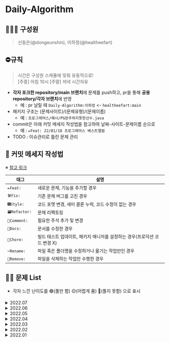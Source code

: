 # Daily-Algorithm

## 👩🏻‍🦱 구성원
> 신동은(@dongeunshin), 이하정(@healtheefart)

## ⛔️규칙
> 시간은 구성원 스케쥴에 맞춰 유동적으로!  
[주중] 아침 10시
[주말] 저녁 시간자유

- **각자 포크한 repository/main 브랜치**에 문제를 push하고, pr을 통해 **공용 repository/각자 브랜치**에 반영
    - 예 : pr 날릴 때 `Daily-Algorithm:이하정` <- `healtheefart:main`
- 패키지 구조는 (문제사이트)/(문제유형)/(문제이름)
    - 예 : `프로그래머스/해시/PG완주하지못한선수.java`
- commit은 아래 커밋 메세지 작성법을 참고하여 날짜-사이트-문제이름 순으로
    - 예 : `✒️Feat: 22/01/18 프로그래머스 베스트앨범`
- TODO : 이슈관리로 틀린 문제 관리

## :speech_balloon: 커밋 메세지 작성법

※ [참고 링크](https://github.com/InSeong-So/IT-Note#developers-note)

|태그|설명|
|---|----|
|`✒️Feat: `|새로운 문제, 기능을 추가할 경우|
|`🛠Fix: `|기존 문제 버그를 고친 경우|
|`🎆Style: `|코드 포맷 변경, 세미 콜론 누락, 코드 수정이 없는 경우|
|`🗃Refactor: `|문제 리팩토링|
|`💬Comment: `|필요한 주석 추가 및 변경|
|`📝Docs: `|문서를 수정한 경우|
|`🔬Chore: `|빌드 태스트 업데이트, 패키지 매니저를 설정하는 경우(프로덕션 코드 변경 X)|
|`✂️Rename: `|파일 혹은 폴더명을 수정하거나 옮기는 작업만인 경우|
|`🧺Remove: `|파일을 삭제하는 작업만 수행한 경우|

## 👊🏼 문제 List
- 각자 느낀 난이도를 🟢(풀만 함) 🟡(어렵게 품) 🔴(풀지 못함) 으로 표시
<!-- 
||22.05.||![](/PG_tier_imgs/L2.png)|[](https://programmers.co.kr/learn/courses/30/lessons/)|| 
||22.05.||![](/BJ_tier_imgs/G2.png)|[](https://www.acmicpc.net/problem/1759)||
-->

<details>
<summary>2022.07</summary>
<div markdown="2022.07">       

|No.|날짜|유형|Lv.|문제링크|이하정|신동은|
|:-:|:-:|:-:|:--:|:----:|:---:|:---:|
|1|22.07.01|큐|![](/PG_tier_imgs/L2.png)|[프린터](https://programmers.co.kr/learn/courses/30/lessons/42587)|🟢||
|2|2022/07/04 ~ 2022/07/06|BFS/DFS|![](/PG_tier_imgs/L3.png)|[네트워크](https://programmers.co.kr/learn/courses/30/lessons/43162)|🟢||
</div>
</details>

<details>
<summary>2022.06</summary>
<div markdown="2022.06">       

|No.|날짜|유형|Lv.|문제링크|이하정|신동은|
|:-:|---|---|:--:|-------|:---:|:---:|
|1|22.06.01|다익스트라|![](/BJ_tier_imgs/G4.png)|[최소비용구하기](https://www.acmicpc.net/problem/1916)|🟢||
|2|22.06.01|다익스트라|![](/PG_tier_imgs/L3.png)|[합승택시요금](https://programmers.co.kr/learn/courses/30/lessons/72413)|🟢|🟢|
|3|22.06.02|다익스트라|![](/BJ_tier_imgs/G4.png)|[서강그라운드](https://www.acmicpc.net/problem/16120)|🟢|🟢|
|4|22.06.02|다익스트라|![](/PG_tier_imgs/L2.png)|[배달](https://programmers.co.kr/learn/courses/30/lessons/12978)|🟢||
|5|22.06.03|투포인터|![](/BJ_tier_imgs/G4.png)|[부분합](https://www.acmicpc.net/problem/1806)|🟢||
|6|22.06.06|투포인터|![](/BJ_tier_imgs/G4.png)|[좋다](https://www.acmicpc.net/problem/1253)|🟡|🟢|
|7|22.06.07|투포인터|![](/BJ_tier_imgs/G4.png)|[List of Unique Numbers](https://www.acmicpc.net/problem/13144)|🟡||
|8|22.06.08|투포인터|![](/BJ_tier_imgs/G4.png)|[고냥이](https://www.acmicpc.net/problem/16472)|🟢|🟢|
|9|22.06.09|투포인터|![](/BJ_tier_imgs/G5.png)|[수고르기](https://www.acmicpc.net/problem/2230)|🟢|🟢|
|10|22.06.17|백트래킹|![](/BJ_tier_imgs/G5.png)|[미친로봇](https://www.acmicpc.net/problem/1405)|🟢|🟢|
|11|22.06.19|백트래킹|![](/BJ_tier_imgs/G4.png)|[좋은수열](https://www.acmicpc.net/problem/2661)|🟢||
|12|22.06.20|배열돌리기|![](/BJ_tier_imgs/G5.png)|[배열돌리기2](https://www.acmicpc.net/problem/16927)|🟡|🟢|
|13|22.06.21|구현|![](/BJ_tier_imgs/G5.png)|[컨베이어벨트위의로봇](https://www.acmicpc.net/problem/20055)|🟢|🟢|
|14|22.06.25|DFS, BFS|![](/PG_tier_imgs/L2.png)|[전력망둘로나누기](https://programmers.co.kr/learn/courses/30/lessons/86971)|🟢|🟢|
|15|22.06.29|그리디|![](/BJ_tier_imgs/G5.png)|[두배더하기](https://www.acmicpc.net/problem/12931)|🟢|🟢|

</div>
</details>

<details>
<summary>2022.05</summary>
<div markdown="2022.05">       

|No.|날짜|유형|Lv.|문제링크|이하정|신동은|
|:-:|---|---|:--:|-------|:---:|:---:|
|1|22.05.02|구현|![](/PG_tier_imgs/L2.png)|[K진수에서 소수 개수 구하기](https://programmers.co.kr/learn/courses/30/lessons/92335)|🟢||  
|2|22.05.02|큐, 구현|![](/PG_tier_imgs/L3.png)|[셔틀버스](https://programmers.co.kr/learn/courses/30/lessons/17678)|🟢||   
|3|22.05.03|구현|![](/PG_tier_imgs/L2.png)|[뉴스클러스터링](https://programmers.co.kr/learn/courses/30/lessons/17677)|🟢||   
|4|22.05.03|구현|![](/PG_tier_imgs/L3.png)|[표편집](https://programmers.co.kr/learn/courses/30/lessons/81303)|🟢||   
|5|22.05.04|구현|![](/PG_tier_imgs/L2.png)|[주차요금](https://programmers.co.kr/learn/courses/30/lessons/92341)|🟢||
|6|22.05.08|코딩테스트||썸머코딩|1.5/4|3/4|
|7|22.05.10|구현|![](/PG_tier_imgs/L2.png)|[파일명 정렬](https://programmers.co.kr/learn/courses/30/lessons/17686)|🟡|🟡|
|8|22.05.11|조합|![](/PG_tier_imgs/L2.png)|[후보키](https://programmers.co.kr/learn/courses/30/lessons/42890)|🟡|🟡|
|9|22.05.12|DFS, BFS|![](/BJ_tier_imgs/G5.png)|[뱀과 사다리게임](https://www.acmicpc.net/problem/16928)|🟢|🟢|
|10|22.05.13|구현|![](/BJ_tier_imgs/G3.png)|[경사로](https://www.acmicpc.net/problem/14890)|🟡|🔴|
|11|22.05.14|KMP|![](/BJ_tier_imgs/G3.png)|[부분 문자열](https://www.acmicpc.net/problem/16916)|🔴||
|12|22.05.16|비트마스킹|![](/BJ_tier_imgs/G4.png)|[가르침](https://www.acmicpc.net/problem/1062)|🔴||
|13|22.05.17|DFS, BFS|![](/BJ_tier_imgs/G5.png)|[4연산](https://www.acmicpc.net/problem/14395)|🟢|🟢|
|14|22.05.18|구현|![](/BJ_tier_imgs/G4.png)|[주사위 굴리기](https://www.acmicpc.net/problem/14499)|🟢|🟢|
|15|22.05.20|구현|![](/BJ_tier_imgs/G5.png)|[톱니바퀴](https://www.acmicpc.net/problem/14891)|🟡||
|16|22.05.21|구현|![](/PG_tier_imgs/L2.png)|[삼각달팽이](https://programmers.co.kr/learn/courses/30/lessons/68645)|🟢||
|17|22.05.22|구현|![](/PG_tier_imgs/L2.png)|[캐시](https://programmers.co.kr/learn/courses/30/lessons/17680)|🟢|🟢|
|18|22.05.25|구현|![](/BJ_tier_imgs/G4.png)|[미로만들기](https://www.acmicpc.net/problem/2665)|🔴||
|19|22.05.26|구현|![](/BJ_tier_imgs/G4.png)|[마법사 상어와 파이어볼](https://www.acmicpc.net/problem/20056)|🟢|🟡|
|20|22.05.27|그리디|![](/BJ_tier_imgs/G4.png)|[AB](https://www.acmicpc.net/problem/12970)|🟢|🟢|
|21|22.05.28|구현|![](/BJ_tier_imgs/G4.png)|[배열 돌리기 4](https://www.acmicpc.net/problem/17406)|🟡|🟢|
|22|22.05.29|문자열, 스택|![](/BJ_tier_imgs/G4.png)|[PPAP](https://www.acmicpc.net/problem/16120)|🟢|🟢|
|23|22.05.31|다익스트라|![](/BJ_tier_imgs/G4.png)|[최단거리](https://www.acmicpc.net/problem/1753)|🟢|🟢|

</div>
</details>

<details>
<summary>2022.04</summary>
<div markdown="2022.04">       

|No.|날짜|유형|Lv.|문제링크|이하정|신동은|
|:-:|---|---|:--:|-------|:---:|:---:|
|1|22.04.01|순열조합|![](/BJ_tier_imgs/G5.png)|[암호 만들기](https://www.acmicpc.net/problem/1759)|🟢||
|2|22.04.01|순열조합|![](/BJ_tier_imgs/S3.png)|[N과 M (1)](https://www.acmicpc.net/problem/15649)|🟢||
|3|22.04.07|DFS, BFS|![](/BJ_tier_imgs/G3.png)|[다리만들기](https://www.acmicpc.net/problem/2146)|🟡||
|4|22.04.07|연습문제|![](/PG_tier_imgs/L2.png)|[124 나라의 숫자](https://programmers.co.kr/learn/courses/30/lessons/12899)|🔴||
|5|22.04.09|순열조합|![](/BJ_tier_imgs/S2.png)|[N과 M (9)](https://www.acmicpc.net/problem/15663)|🟢||
|6|22.04.15|DFS, BFS|![](/BJ_tier_imgs/G4.png)|[숨바꼭질 4](https://www.acmicpc.net/problem/13913)|🟢||
|7|22.04.15|구현|![](/PG_tier_imgs/L2.png)|[방금그곡](https://programmers.co.kr/learn/courses/30/lessons/17683)|🟢|🟢|
|8|22.04.15|DFS, BFS|![](/BJ_tier_imgs/G4.png)|[이모티콘](https://www.acmicpc.net/problem/14226)|🟢|🟡|
|9|22.04.18|DFS, BFS|![](/BJ_tier_imgs/G5.png)|[숨바꼭질3](https://www.acmicpc.net/problem/13549)|🟡|🟢|
|10|22.04.18|순열조합|![](/PG_tier_imgs/L2.png)|[메뉴리뉴얼](https://programmers.co.kr/learn/courses/30/lessons/72411)|🟢|🟢|
|11|22.04.20|BFSDFS|![](/PG_tier_imgs/L3.png)|[단어변환](https://programmers.co.kr/learn/courses/30/lessons/43163)|🟢|🟡|    
|12|22.04.20|구현|![](/PG_tier_imgs/L2.png)|[프렌즈4블록](https://programmers.co.kr/learn/courses/30/lessons/17679)|🟢|🟡|
|13|22.04.23|순열조합|![](/BJ_tier_imgs/G3.png)|[소문난 칠공주](https://www.acmicpc.net/problem/1941)|🟡|🔴|
|14|22.04.24|DFS, BFS|![](/PG_tier_imgs/L2.png)|[거리두기 확인하기](https://programmers.co.kr/learn/courses/30/lessons/81302)|🟢|🟢|  
|15|22.04.26|구현|![](/PG_tier_imgs/L2.png)|[압축](https://programmers.co.kr/learn/courses/30/lessons/17684)|🟢|🟢|  
|16|22.04.26|구현|![](/PG_tier_imgs/L2.png)|[n^2배열자르기](https://programmers.co.kr/learn/courses/30/lessons/87390)|🟡|🟢|  
|17|22.04.27|구현|![](/PG_tier_imgs/L1.png)|[숫자 문자열과 영단어](https://programmers.co.kr/learn/courses/30/lessons/81301)|🟢|🟢|  
|18|22.04.27|그리디|![](/BJ_tier_imgs/G4.png)|[단어 수학](https://www.acmicpc.net/problem/1339)|🟢|🔴|  
|19|22.04.29|순열조합|![](/PG_tier_imgs/L2.png)|[양궁대회](https://programmers.co.kr/learn/courses/30/lessons/92342)|🟢||  
    
</div>
</details>

<details>
<summary>2022.03</summary>
<div markdown="2022.03">       

|날짜|유형|Lv.|문제링크|이하정|신동은|
|---|---|:--:|-------|:---:|:---:|
|22.03.01|DFS, BFS|![](/BJ_tier_imgs/S2.png)|[DFS와 BFS](https://www.acmicpc.net/problem/1260)|🟢||
|22.03.01| |![](/BJ_tier_imgs/S1.png)|[미로탐색](https://www.acmicpc.net/problem/2178)|🟢||
|22.03.01| |![](/BJ_tier_imgs/S3.png)|[바이러스](https://www.acmicpc.net/problem/2606)|🟢||
|22.03.03| |![](/BJ_tier_imgs/G5.png)|[로봇 청소기](https://www.acmicpc.net/problem/14503)|🟢||
|22.03.03| |![](/BJ_tier_imgs/G5.png)|[토마토](https://www.acmicpc.net/problem/7569)|🟡||
|22.03.03| |![](/BJ_tier_imgs/S1.png)|[단지 번호 붙이기](https://www.acmicpc.net/problem/2667)|🟢||
|22.03.03| |![](/BJ_tier_imgs/S2.png)|[촌수계산](https://www.acmicpc.net/problem/2644)|🟢||
|22.03.03| |![](/BJ_tier_imgs/S1.png)|[숨바꼭질](https://www.acmicpc.net/problem/1697)|🟢||
|22.03.04| |![](/BJ_tier_imgs/S1.png)|[안전영역](https://www.acmicpc.net/problem/2468)|🟢||
|22.03.04| |![](/BJ_tier_imgs/G4.png)|[빙산](https://www.acmicpc.net/problem/2573)|🟡||
|22.03.04| |![](/BJ_tier_imgs/G5.png)|[스타트링크](https://www.acmicpc.net/problem/14503)|🟢||
|22.03.04| |![](/BJ_tier_imgs/S1.png)|[맥주 마시면서 걸어가기](https://www.acmicpc.net/problem/9205)|🟡||
|22.03.05|코딩테스트||Dev Matching|1/3|-|
|22.03.08|구현|![](/BJ_tier_imgs/S4.png)|[반복수열](https://www.acmicpc.net/problem/2331)|🟢|🟢|
|22.03.08|이진탐색|![](/BJ_tier_imgs/S3.png)|[예산](https://www.acmicpc.net/problem/2512)||🟡|
|22.03.08|그리디|![](/BJ_tier_imgs/G5.png)|[A와 B](https://www.acmicpc.net/problem/12904)||🟢|
|22.03.09||![](/BJ_tier_imgs/S5.png)|[30](https://www.acmicpc.net/problem/10610)|🟢|🔴|
|22.03.09|DFS, BFS|![](/BJ_tier_imgs/G5.png)|[연구소](https://www.acmicpc.net/problem/14502)|🔴||
|22.03.09||![](/BJ_tier_imgs/G5.png)|[적록색약](https://www.acmicpc.net/problem/10026)|🟢||
|22.03.11|그리디|![](/BJ_tier_imgs/S4.png)|[병든 나이트](https://www.acmicpc.net/problem/1783)|||
|22.03.11|DFS, BFS|![](/BJ_tier_imgs/S2.png)|[순열 사이클](https://www.acmicpc.net/problem/10451)|🟢||
|22.03.11|이진탐색|![](/BJ_tier_imgs/S2.png)|[용돈 관리](https://www.acmicpc.net/problem/6236)|🟢||
|22.03.12|코딩테스트||SKT ICT Family 1차|3/4|2.5/4|
|22.03.15|그리디|![](/BJ_tier_imgs/G4.png)|[수묶기](https://www.acmicpc.net/problem/1744)|🟢|🟡|
|22.03.15|DFS, BFS|![](/BJ_tier_imgs/G3.png)|[로봇](https://www.acmicpc.net/problem/1726)|🟡||
|22.03.16|이진탐색|![](/BJ_tier_imgs/S1.png)|[기타레슨](https://www.acmicpc.net/problem/2343)|🟢||
|22.03.16|DP|![](/BJ_tier_imgs/S3.png)|[퇴사](https://www.acmicpc.net/problem/14501)|🟡||
|22.03.16| |![](/BJ_tier_imgs/S1.png)|[정수 삼각형](https://www.acmicpc.net/problem/1932)|🟢||
|22.03.17|DFS, BFS|![](/BJ_tier_imgs/G4.png)|[Puyo Puyo](https://www.acmicpc.net/problem/11559)|🟡||
|22.03.17| |![](/BJ_tier_imgs/G4.png)|[말이 되고픈 원숭이](https://www.acmicpc.net/problem/1600)|🟡||
|22.03.17|DP|![](/BJ_tier_imgs/S3.png)|[2xN 타일링](https://www.acmicpc.net/problem/11726)|🟢||
|22.03.18|구현|![](/BJ_tier_imgs/S5.png)|[CPU](https://www.acmicpc.net/problem/16506)|🟢||
|22.03.18|DP|![](/BJ_tier_imgs/G4.png)|[벽 부수고 이동하기](https://www.acmicpc.net/problem/2206)||🟡|
|22.03.18|DFS, BFS|![](/BJ_tier_imgs/S2.png)|[가장 긴 증가하는 부분 수열](https://www.acmicpc.net/problem/11053)|🟡|🟡|
|22.03.19|코딩테스트||SKT ICT Family 2차|1.5/4|0.5/4|
|22.03.22|DP|![](/BJ_tier_imgs/S3.png)|[1, 2, 3 더하기](https://www.acmicpc.net/problem/9095)|🟡|🟢|
|22.03.22|DFS, BFS|![](/BJ_tier_imgs/G5.png)|[빗물](https://www.acmicpc.net/problem/14719)|🟢|🔴|
|22.03.22|BF|![](/BJ_tier_imgs/S1.png)|[현명한 나이트](https://www.acmicpc.net/problem/18404)|🟢||
|22.03.23|BF|![](/BJ_tier_imgs/G4.png)|[감시](https://www.acmicpc.net/problem/15683)|🔴|🔴|
|22.03.23|DFS, BFS|![](/BJ_tier_imgs/G5.png)|[치즈](https://www.acmicpc.net/problem/2636)|🟡|🟡|
|22.03.23|DP|![](/BJ_tier_imgs/S2.png)|[가장 긴 증가하는 부분 수열](https://www.acmicpc.net/problem/11053)|🟢|🟢|
|22.03.24|DP|![](/BJ_tier_imgs/G4.png)|[가장 긴 증가하는 부분 수열 4](https://www.acmicpc.net/problem/14002)|🟢|🟢|
|22.03.24|DFS, BFS|![](/BJ_tier_imgs/G4.png)|[벽 부수고 이동하기](https://www.acmicpc.net/problem/2206)|🟢|🟡|
|22.03.25|DFS, BFS|![](/PG_tier_imgs/L2.png)|[단어 변환](https://programmers.co.kr/learn/courses/30/lessons/43163)|🟢||
|22.03.25|연습문제|![](/PG_tier_imgs/L2.png)|[순위 검색](https://programmers.co.kr/learn/courses/30/lessons/72412)|🟡||
|22.03.26|코딩테스트||라인 플러스|3/6||
|22.03.30|연습문제|![](/PG_tier_imgs/L2.png)|[행렬 테두리 회전](https://programmers.co.kr/learn/courses/30/lessons/77485)|🟢||
|22.03.30|연습문제|![](/PG_tier_imgs/L3.png)|[다단계 칫솔 판매](https://programmers.co.kr/learn/courses/30/lessons/77486)|🟢||
|22.03.31|연습문제|![](/PG_tier_imgs/L1.png)|[부족한 금액 계산하기](https://programmers.co.kr/learn/courses/30/lessons/82612)|🟢||
|22.03.31|연습문제|![](/PG_tier_imgs/L1.png)|[최소 직사각형](https://programmers.co.kr/learn/courses/30/lessons/86491)|🟢||
|22.03.31|연습문제|![](/PG_tier_imgs/L2.png)|[피로도](https://programmers.co.kr/learn/courses/30/lessons/87946)|🟡||
    
</div>
</details>

<details>
<summary>2022.02</summary>
<div markdown="2022.02">       

|날짜|유형|문제링크|이하정|신동은|
|--------|------|---|:------:|:---:|
|22.02.03|완전탐색|[1️⃣ 모의고사](https://programmers.co.kr/learn/courses/30/lessons/42840)|🟢|🟢|
|22.02.03| |[2️⃣ 소수 찾기](https://programmers.co.kr/learn/courses/30/lessons/42839)|🟢|🟢|
|22.02.03| |[2️⃣ 카펫](https://programmers.co.kr/learn/courses/30/lessons/42842)|🟢|🟢|
|22.02.05|탐욕법|[1️⃣ 체육복](https://programmers.co.kr/learn/courses/30/lessons/42862)|🟢|🟢|
|22.02.07| |[2️⃣ 조이스틱](https://programmers.co.kr/learn/courses/30/lessons/42860)|🟢|🟢|
|22.02.08| |[2️⃣ 큰 수 만들기](https://programmers.co.kr/learn/courses/30/lessons/42883)|🟢|🟢|
|22.02.09| |[2️⃣ 구명보트](https://programmers.co.kr/learn/courses/30/lessons/42885)|🟢|🟢|
|22.02.10|연습문제|[2️⃣ 오픈채팅방](https://programmers.co.kr/learn/courses/30/lessons/42888)|🟢|🟢|
|22.02.10| |[2️⃣ N개 최소공배수](https://programmers.co.kr/learn/courses/30/lessons/12953)|🟢|🟢|
|22.02.11| |[2️⃣ 멀쩡한 사각형](https://programmers.co.kr/learn/courses/30/lessons/62048)|🟢|🔴|
|22.02.11| |[2️⃣ 2개 이하로 다른 비트](https://programmers.co.kr/learn/courses/30/lessons/77885)|🟡|🔴|
|22.02.14| |[2️⃣ 영어 끝말잇기](https://programmers.co.kr/learn/courses/30/lessons/12981)|🟢|🟢|
|22.02.14| |[2️⃣ 짝지어 제거하기](https://programmers.co.kr/learn/courses/30/lessons/12973)|🟢|🟢|
|22.02.16| |[2️⃣ 튜플](https://programmers.co.kr/learn/courses/30/lessons/64065)|🟡|🟢|
|22.02.17| |[2️⃣ 땅따먹기](https://programmers.co.kr/learn/courses/30/lessons/12913)|🟡||
|22.02.17| |[2️⃣ 모음사전](https://programmers.co.kr/learn/courses/30/lessons/84512)|🔴||
|22.02.17| |[🥈5. 체스판 다시 칠하기](https://www.acmicpc.net/problem/1018)|🟢||
|22.02.18| |[🥈3️. N과M(2)](https://www.acmicpc.net/problem/15650)|🟡||
|22.02.18| |[🥈5. 날짜계산](https://www.acmicpc.net/problem/1476)|🟢||
|22.02.18| |[2️⃣ 스킬트리](https://programmers.co.kr/learn/courses/30/lessons/49993)|🟢||
|22.02.19|정렬|[🥈5. 보물](https://www.acmicpc.net/problem/1026)|🟢|🟢|
|22.02.19| |[🥈5. 수정렬하기(2)](https://www.acmicpc.net/problem/2751)|🟢|🟢|
|22.02.19| |[🥈4. 숫자카드(2)](https://www.acmicpc.net/problem/10816)|🟢|🟢|
|22.02.20| |[🥈3. 시리얼번호](https://www.acmicpc.net/problem/1431)|🟡|🟢|
|22.02.20| |[🥈3. 수리공 항승](https://www.acmicpc.net/problem/1449)|🟢|🟢|
|22.02.20| |[🥈3. 두 수의 합](https://www.acmicpc.net/problem/3273)|🟢|🟢|
|22.02.22| |[🥈3. 최고의 피자](https://www.acmicpc.net/problem/5545)|🟡|🟢|
|22.02.22| |[🥈3. 토너먼트](https://www.acmicpc.net/problem/1057)|🟢|🟢|
|22.02.22| |[🥈2. 회의실 배정](https://www.acmicpc.net/problem/1931)|🟢|🟡|
|22.02.23|그리디|[🥈3. 동전0](https://www.acmicpc.net/problem/11047)|🟢|🟢|
|22.02.23| |[🥈3. 모두의 마블](https://www.acmicpc.net/problem/12845)|🟢|🟢|
|22.02.24|이진탐색|[🥇5. 공유기 설치](https://www.acmicpc.net/problem/2110)|🟡||
|22.02.25| |[4️⃣. 가사검색](https://programmers.co.kr/learn/courses/30/lessons/60060)|🔴||
|22.02.25| |[🥈3. 나무 자르기](https://www.acmicpc.net/problem/2805)|🟡|🟡|

</div>
</details>

<details>
<summary>2022.01</summary>
<div markdown="2022.01">       

|날짜|유형|문제링크|이하정|신동은|
|--------|------|---|:------:|:---:|
|22.01.17|해시|[L1. 완주하지 못한 선수](!https://programmers.co.kr/learn/courses/30/lessons/42576)|🟢|🟢|
|22.01.18| |[L2. 전화번호 목록](!https://programmers.co.kr/learn/courses/30/lessons/42577)|🟢|🟢|
|22.01.18| |[L2. 위장](!https://programmers.co.kr/learn/courses/30/lessons/42578)|🟢|🟢|
|22.01.18| |[L2. 베스트 앨범](!https://programmers.co.kr/learn/courses/30/lessons/42579)|🟡|🟢|
|22.01.19|스택/큐|[L2. 기능개발](!https://programmers.co.kr/learn/courses/30/lessons/42586)|🟢|🟢|
|22.01.20| |[L2. 프린터](!https://programmers.co.kr/learn/courses/30/lessons/42587)|🟢|🟢|
|22.01.20| |[L2. 다리를 지나는 트럭](!https://programmers.co.kr/learn/courses/30/lessons/42583)|🟡|🟡|
|22.01.21| |[L2. 주식가격](!https://programmers.co.kr/learn/courses/30/lessons/42584)|🟢|🟢|
|22.01.24|힙|[L2. 더맵게](!https://programmers.co.kr/learn/courses/30/lessons/42626)|🟢|🟢|
|22.01.25|정렬|[L1. K번째 수](!https://programmers.co.kr/learn/courses/30/lessons/42748)|🟢|🟢|
|22.01.25| |[L2. 가장 큰 수](!https://programmers.co.kr/learn/courses/30/lessons/42746)|🟡|🟡|
|22.01.25| |[L2. H-index](!https://programmers.co.kr/learn/courses/30/lessons/42747)||🟢|

</div>
</details>

